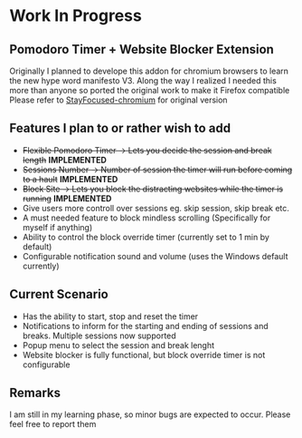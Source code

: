 # Work In Progress
## Pomodoro Timer + Website Blocker Extension 

Originally I planned to develope this addon for chromium browsers to learn the new hype word manifesto V3. 
Along the way I realized I needed this more than anyone so ported the original work to make it Firefox compatible
Please refer to [StayFocused-chromium](https://github.com/SecondMikasa/StayFocused-chromium) for original version

## Features I plan to or rather wish to add
- ~~Flexible Pomodoro Timer -> Lets you decide the session and break length~~ **IMPLEMENTED**
- ~~Sessions Number -> Number of session the timer will run before coming to a hault~~ **IMPLEMENTED**
- ~~Block Site -> Lets you block the distracting websites while the timer is running~~ **IMPLEMENTED**
- Give users more controll over sessions eg. skip session, skip break etc. 
- A must needed feature to block mindless scrolling (Specifically for myself if anything)
- Ability to control the block override timer (currently set to 1 min by default)
- Configurable notification sound and volume (uses the Windows default currently)

## Current Scenario
- Has the ability to start, stop and reset the timer 
- Notifications to inform for the starting and ending of sessions and breaks. Multiple sessions now supported
- Popup menu to select the session and break lenght 
- Website blocker is fully functional, but block override timer is not configurable

## Remarks
I am still in my learning phase, so minor bugs are expected to occur. Please feel free to report them
